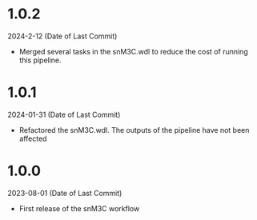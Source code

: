 # 1.0.2
2024-2-12 (Date of Last Commit)

* Merged several tasks in the snM3C.wdl to reduce the cost of running this pipeline.

# 1.0.1
2024-01-31 (Date of Last Commit)

* Refactored the snM3C.wdl. The outputs of the pipeline have not been affected

# 1.0.0
2023-08-01 (Date of Last Commit)

* First release of the snM3C workflow